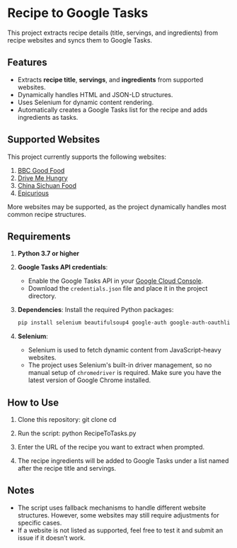 # Recipe to Google Tasks

This project extracts recipe details (title, servings, and ingredients) from recipe websites and syncs them to Google Tasks.

## Features

- Extracts **recipe title**, **servings**, and **ingredients** from supported websites.
- Dynamically handles HTML and JSON-LD structures.
- Uses Selenium for dynamic content rendering.
- Automatically creates a Google Tasks list for the recipe and adds ingredients as tasks.

## Supported Websites

This project currently supports the following websites:

1. [BBC Good Food](https://www.bbcgoodfood.com)
2. [Drive Me Hungry](https://drivemehungry.com)
3. [China Sichuan Food](https://www.chinasichuanfood.com)
4. [Epicurious](https://www.epicurious.com)

More websites may be supported, as the project dynamically handles most common recipe structures.

## Requirements

1. **Python 3.7 or higher**
2. **Google Tasks API credentials**:
   - Enable the Google Tasks API in your [Google Cloud Console](https://console.cloud.google.com/).
   - Download the `credentials.json` file and place it in the project directory.

3. **Dependencies**:
   Install the required Python packages:
   ```bash
   pip install selenium beautifulsoup4 google-auth google-auth-oauthlib google-auth-httplib2


4. **Selenium**:
   - Selenium is used to fetch dynamic content from JavaScript-heavy websites.
   - The project uses Selenium's built-in driver management, so no manual setup of `chromedriver` is required. Make sure you have the latest version of Google Chrome installed.

## How to Use

1. Clone this repository:
   git clone <repository-url>
   cd <repository-folder>

2. Run the script:
   python RecipeToTasks.py

3. Enter the URL of the recipe you want to extract when prompted.

4. The recipe ingredients will be added to Google Tasks under a list named after the recipe title and servings.

## Notes

- The script uses fallback mechanisms to handle different website structures. However, some websites may still require adjustments for specific cases.
- If a website is not listed as supported, feel free to test it and submit an issue if it doesn’t work.

